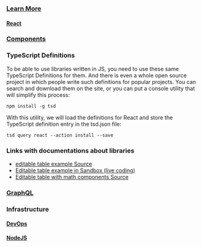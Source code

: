 ### [Learn More](react/more.md)


#### [React](react/index.md)


### [Components](react/components.md)


### TypeScript Definitions

To be able to use libraries written in JS, you need to use these same TypeScript Definitions for them. And there is even
a whole open source project in which people write such definitions for popular projects. You can search and download
them on the site, or you can put a console utility that will simplify this process:

```npm install -g tsd```

With this utility, we will load the definitions for React and store the TypeScript definition entry in the tsd.json
file:

```tsd query react --action install --save```

### Links with documentations about libraries

- [editable table example Source](https://github.com/archit-p/editable-react-table)
- [Editable table example in Sandbox (live coding)](https://codesandbox.io/s/editable-react-table-gchwp?fontsize=14&hidenavigation=1&theme=dark)
- [Editable table with math components Source](https://github.com/ruilisi/fortune-sheet)

### [GraphQL](GraphQL/index.md)


### Infrastructure

#### [DevOps](infrastructure/DevOps.md)


#### [NodeJS](nodejs/index.md)

